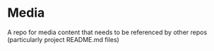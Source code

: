 # Media
A repo for media content that needs to be referenced by other repos (particularly project README.md files)
